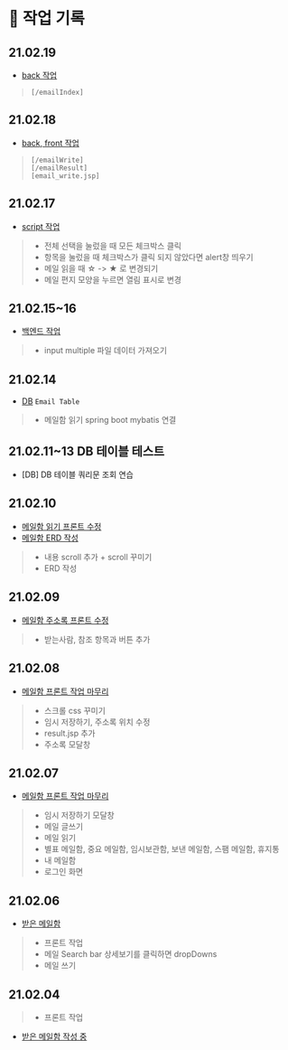 # 🎉 작업 기록

## 21.02.19
- [back 작업](21.02.19.md)
> `[/emailIndex]`
## 21.02.18
- [back, front 작업](21.02.18.md)
> `[/emailWrite]` <br>
> `[/emailResult]` <br>
> `[email_write.jsp]`


## 21.02.17
- [script 작업](21.02.17.md)
> - 전체 선택을 눌렀을 때 모든 체크박스 클릭 <br>
> - 항목을 눌렀을 때 체크박스가 클릭 되지 않았다면 alert창 띄우기  <br>
> - 메일 읽을 때 ☆ -> ★ 로 변경되기  <br>
> - 메일 편지 모양을 누르면 열림 표시로 변경  <br>


## 21.02.15~16
- [백엔드 작업](21.02.15.md)
> - input multiple 파일 데이터 가져오기

## 21.02.14
- [DB](DB/email.md) `Email Table`
> - 메일함 읽기 spring boot mybatis 연결

## 21.02.11~13 DB 테이블 테스트
- [DB] DB 테이블 쿼리문 조회 연습

## 21.02.10
- [메일함 읽기 프론트 수정](21.02.10.md)
- [메일함 ERD 작성](ERD.md)
> - 내용 scroll 추가 + scroll 꾸미기
> - ERD 작성

## 21.02.09
- [메일함 주소록 프론트 수정](21.02.09.md)
> - 받는사람, 참조 항목과 버튼 추가

## 21.02.08
- [메일함 프론트 작업 마무리](21.02.08.md)
> - 스크롤 css 꾸미기
> - 임시 저장하기, 주소록 위치 수정
> - result.jsp 추가
> - 주소록 모달창

## 21.02.07
- [메일함 프론트 작업 마무리](21.02.07.md)
> - 임시 저장하기 모달창
> - 메일 글쓰기  
> - 메일 읽기
> - 별표 메일함, 중요 메일함, 임시보관함, 보낸 메일함, 스팸 메일함, 휴지통 <br> 
> - 내 메일함
> - 로그인 화면

## 21.02.06
- [받은 메일함](21.02.06.md)
> - 프론트 작업 <br>
> - 메일 Search bar 상세보기를 클릭하면 dropDowns
> - 메일 쓰기

## 21.02.04
> - 프론트 작업
- [받은 메일함 작성 중](21.02.04.md)


